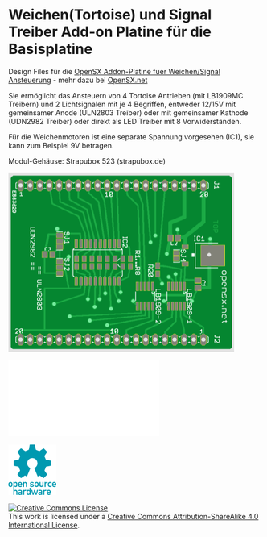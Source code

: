 # Weichen(Tortoise) und Signal Treiber Add-on Platine für die Basisplatine

Design Files für die <a href="https://opensx.net/projekte/rt-weiche-signal/"> OpenSX Addon-Platine fuer Weichen/Signal Ansteuerung</a> - mehr dazu bei <a href="http://http://opensx.net/"> OpenSX.net</a> 


Sie ermöglicht das Ansteuern von 4 Tortoise Antrieben (mit LB1909MC Treibern) und 2 Lichtsignalen mit je 4 Begriffen, entweder 12/15V mit gemeinsamer Anode (ULN2803 Treiber) oder mit gemeinsamer Kathode (UDN2982 Treiber) oder direkt als LED Treiber mit 8 Vorwiderständen.

Für die Weichenmotoren ist eine separate Spannung vorgesehen (IC1), sie kann zum Beispiel 9V betragen.

Modul-Gehäuse: Strapubox 523 (strapubox.de)

![Foto Addon Weiche/Signal Platine](rt-weiche-signal.png)

![Schaltplan Addon Weiche/Signal Platine](RT-Weiche-Signal-sch.pdf)

![OSH Logo](../oshw-logo-100-px.png)


<a rel="license" href="http://creativecommons.org/licenses/by-sa/4.0/"><img alt="Creative Commons License" style="border-width:0" src="https://i.creativecommons.org/l/by-sa/4.0/88x31.png" /></a><br />This work is licensed under a <a rel="license" href="http://creativecommons.org/licenses/by-sa/4.0/">Creative Commons Attribution-ShareAlike 4.0 International License</a>.
